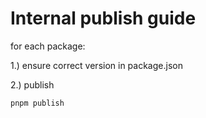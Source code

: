 # Internal publish guide

for each package: 

1.) ensure correct version in package.json

2.) publish
```
pnpm publish
```